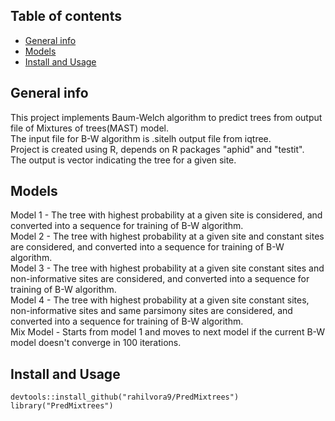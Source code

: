 ## Table of contents
* [General info](#general-info)
* [Models](#models)
* [Install and Usage](#Installation)

## General info
This project implements Baum-Welch algorithm to predict trees from output file of Mixtures of trees(MAST) model.\
The input file for B-W algorithm is .sitelh output file from iqtree.\
Project is created using R, depends on R packages "aphid" and "testit".\
The output is vector indicating the tree for a given site.

## Models
Model 1 - The tree with highest probability at a given site is considered, and converted into a sequence for training of B-W algorithm.\
Model 2 - The tree with highest probability at a given site and constant sites are considered, and converted into a sequence for training of B-W algorithm.\
Model 3 - The tree with highest probability at a given site constant sites and non-informative sites are considered, and converted into a sequence for training of B-W algorithm.\
Model 4 - The tree with highest probability at a given site constant sites, non-informative sites and same parsimony sites are considered, and converted into a sequence for training of B-W algorithm.\
Mix Model - Starts from model 1 and moves to next model if the current B-W model doesn't converge in 100 iterations.

## Install and Usage
```
devtools::install_github("rahilvora9/PredMixtrees") 
library("PredMixtrees")
```

